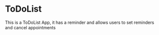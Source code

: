 # ToDoList
This is a ToDoList App, it has a reminder and allows users to set reminders and cancel appointments
